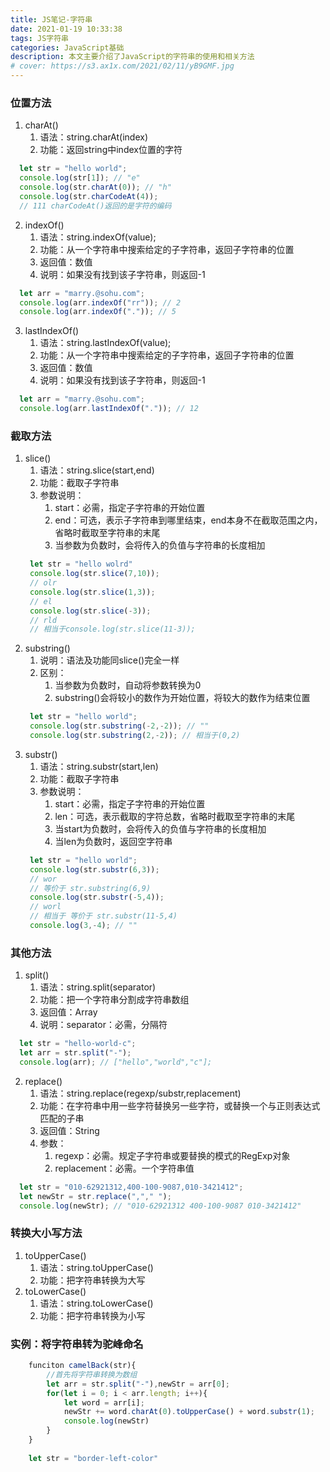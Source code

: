 ```yaml
---
title: JS笔记-字符串
date: 2021-01-19 10:33:38
tags: JS字符串
categories: JavaScript基础
description: 本文主要介绍了JavaScript的字符串的使用和相关方法
# cover: https://s3.ax1x.com/2021/02/11/yB9GMF.jpg
---
```

### **位置方法**
1. charAt()
   1. 语法：string.charAt(index)
   2. 功能：返回string中index位置的字符
  ```js
    let str = "hello world";
    console.log(str[1]); // "e"
    console.log(str.charAt(0)); // "h"
    console.log(str.charCodeAt(4));
    // 111 charCodeAt()返回的是字符的编码 
  ```
<!--more-->

2. indexOf()
   1. 语法：string.indexOf(value);
   2. 功能：从一个字符串中搜索给定的子字符串，返回子字符串的位置
   3. 返回值：数值
   4. 说明：如果没有找到该子字符串，则返回-1
  ```js
    let arr = "marry.@sohu.com";
    console.log(arr.indexOf("rr")); // 2
    console.log(arr.indexOf(".")); // 5
  ```
3. lastIndexOf()
   1. 语法：string.lastIndexOf(value);
   2. 功能：从一个字符串中搜索给定的子字符串，返回子字符串的位置
   3. 返回值：数值
   4. 说明：如果没有找到该子字符串，则返回-1
  ```js
    let arr = "marry.@sohu.com";
    console.log(arr.lastIndexOf(".")); // 12
  ```
### **截取方法**
1. slice()
   1. 语法：string.slice(start,end)
   2. 功能：截取子字符串
   3. 参数说明：
      1. start：必需，指定子字符串的开始位置
      2. end：可选，表示子字符串到哪里结束，end本身不在截取范围之内，省略时截取至字符串的末尾
      3. 当参数为负数时，会将传入的负值与字符串的长度相加
   ```js
    let str = "hello wolrd"
    console.log(str.slice(7,10));
    // olr
    console.log(str.slice(1,3));
    // el
    console.log(str.slice(-3));
    // rld 
    // 相当于console.log(str.slice(11-3));
   ```
2. substring()
   1. 说明：语法及功能同slice()完全一样
   2. 区别：
      1. 当参数为负数时，自动将参数转换为0
      2. substring()会将较小的数作为开始位置，将较大的数作为结束位置
   ```js
    let str = "hello world";
    console.log(str.substring(-2,-2)); // ""
    console.log(str.substring(2,-2)); // 相当于(0,2)
   ```
3. substr()
   1. 语法：string.substr(start,len)
   2. 功能：截取子字符串
   3. 参数说明：
      1. start：必需，指定子字符串的开始位置
      2. len：可选，表示截取的字符总数，省略时截取至字符串的末尾
      3. 当start为负数时，会将传入的负值与字符串的长度相加
      4. 当len为负数时，返回空字符串
   ```js
    let str = "hello world";
    console.log(str.substr(6,3));
    // wor
    // 等价于 str.substring(6,9)
    console.log(str.substr(-5,4));
    // worl
    // 相当于 等价于 str.substr(11-5,4)
    console.log(3,-4); // ""
   ```
### **其他方法**
1. split()
   1. 语法：string.split(separator)
   2. 功能：把一个字符串分割成字符串数组
   3. 返回值：Array
   4. 说明：separator：必需，分隔符
  ```js
    let str = "hello-world-c";
    let arr = str.split("-");
    console.log(arr); // ["hello","world","c"];
  ```
2. replace()
   1. 语法：string.replace(regexp/substr,replacement)
   2. 功能：在字符串中用一些字符替换另一些字符，或替换一个与正则表达式匹配的子串
   3. 返回值：String
   4. 参数：
      1. regexp：必需。规定子字符串或要替换的模式的RegExp对象
      2. replacement：必需。一个字符串值
  ```js
    let str = "010-62921312,400-100-9087,010-3421412";
    let newStr = str.replace(","," ");
    console.log(newStr); // "010-62921312 400-100-9087 010-3421412"
  ```
### **转换大小写方法**
1. toUpperCase()
   1. 语法：string.toUpperCase()
   2. 功能：把字符串转换为大写
2. toLowerCase()
   1. 语法：string.toLowerCase()
   2. 功能：把字符串转换为小写


### **实例：将字符串转为驼峰命名**
```js
	funciton camelBack(str){
		//首先将字符串转换为数组
		let arr = str.split("-"),newStr = arr[0];
		for(let i = 0; i < arr.length; i++){
			let word = arr[i];
			newStr += word.charAt(0).toUpperCase() + word.substr(1);
			console.log(newStr)
		}
	}
	
	let str = "border-left-color"
```
